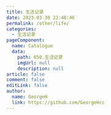 ```yaml
---
title: 生活记录
date: 2023-03-30 22:48:46
permalink: /other/life/
categories: 
  - 生活记录
pageComponent: 
  name: Catalogue
  data: 
    path: 650.生活记录
    imgUrl: null
    description: null
article: false
comment: false
editLink: false
author: 
  name: GeorgeH
  link: https://github.com/GeorgeHcc
---
```

